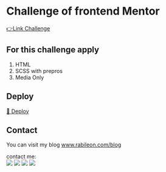 # Challenge of frontend Mentor

[👉Link Challenge](https://www.frontendmentor.io/challenges/3column-preview-card-component-pH92eAR2-/hub/3column-preview-card-component-ac2gPuSi-)

## For this challenge apply

1. HTML
2. SCSS with prepros
3. Media Only

## Deploy
[🚀 Deploy](https://rabileon.github.io/3-column-preview-card-component/")

## Contact

You can visit my blog www.rabileon.com/blog

contact me:
<br/>
<a href="https://rabileon.com/" target="_blank"><img src="https://rabileon.com/wp-content/uploads/2021/06/website.png"></a>
<a href="https://www.linkedin.com/in/rabileon/" target="_blank"><img src="https://rabileon.com/wp-content/uploads/2021/06/linkedin.png"></a>
<a href="https://twitter.com/rabileon" target="_blank"><img src="https://rabileon.com/wp-content/uploads/2021/06/twitter.png"></a>
<a href="https://www.facebook.com/rabileonel" target="_blank"><img src="https://rabileon.com/wp-content/uploads/2021/06/facebook.png"></a>
